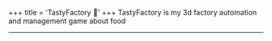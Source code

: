 +++
title = 'TastyFactory 🥕'
+++
TastyFactory is my 3d factory automation and management game about food
___
